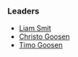 ### Leaders

* [Liam Smit](mailto:liam.smit@owasp.org)
* [Christo Goosen](mailto:christo.goosen@owasp.org)
* [Timo Goosen](mailto:timo.goosen@owasp.org)
